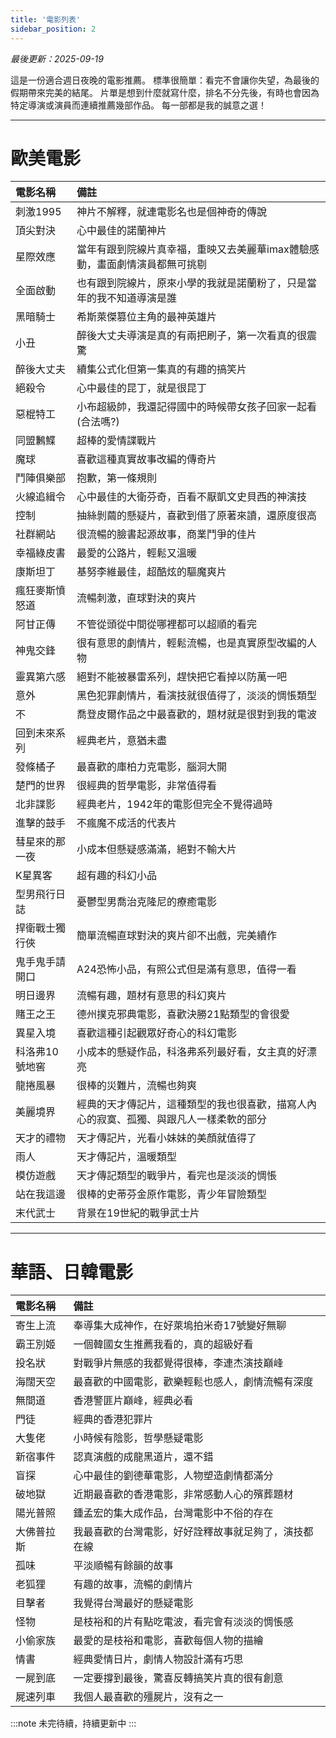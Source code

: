 ```yaml
---
title: '電影列表'
sidebar_position: 2
---
```

*最後更新：2025-09-19*

這是一份適合週日夜晚的電影推薦。
標準很簡單：看完不會讓你失望，為最後的假期帶來完美的結尾。
片單是想到什麼就寫什麼，排名不分先後，有時也會因為特定導演或演員而連續推薦幾部作品。
每一部都是我的誠意之選！

---

# 歐美電影

| 電影名稱     | 備註                                         |
|:---------|:-------------------------------------------|
| 刺激1995   | 神片不解釋，就連電影名也是個神奇的傳說                        |
| 頂尖對決     | 心中最佳的諾蘭神片                                  |
| 星際效應     | 當年有跟到院線片真幸福，重映又去美麗華imax體驗感動，畫面劇情演員都無可挑剔    |
| 全面啟動     | 也有跟到院線片，原來小學的我就是諾蘭粉了，只是當年的我不知道導演是誰         |
| 黑暗騎士     | 希斯萊傑篡位主角的最神英雄片                             |
| 小丑       | 醉後大丈夫導演是真的有兩把刷子，第一次看真的很震驚                  |
| 醉後大丈夫    | 續集公式化但第一集真的有趣的搞笑片                          |
| 絕殺令      | 心中最佳的昆丁，就是很昆丁                              |
| 惡棍特工     | 小布超級帥，我還記得國中的時候帶女孩子回家一起看(合法嗎?)             |
| 同盟鶼鰈     | 超棒的愛情諜戰片                                   |
| 魔球       | 喜歡這種真實故事改編的傳奇片                             |
| 鬥陣俱樂部    | 抱歉，第一條規則                                   |
| 火線追緝令    | 心中最佳的大衛芬奇，百看不厭凱文史貝西的神演技                    |
| 控制       | 抽絲剝繭的懸疑片，喜歡到借了原著來讀，還原度很高                   |
| 社群網站     | 很流暢的臉書起源故事，商業鬥爭的佳片                         |
| 幸福綠皮書    | 最愛的公路片，輕鬆又溫暖                               |
| 康斯坦丁     | 基努李維最佳，超酷炫的驅魔爽片                            |
| 瘋狂麥斯憤怒道  | 流暢刺激，直球對決的爽片                               |
| 阿甘正傳     | 不管從頭從中間從哪裡都可以超順的看完                         |
| 神鬼交鋒     | 很有意思的劇情片，輕鬆流暢，也是真實原型改編的人物                  |
| 靈異第六感    | 絕對不能被暴雷系列，趕快把它看掉以防萬一吧                      |
| 意外       | 黑色犯罪劇情片，看演技就很值得了，淡淡的惆悵類型                   |
| 不        | 喬登皮爾作品之中最喜歡的，題材就是很對到我的電波                   |
| 回到未來系列   | 經典老片，意猶未盡                                  |
| 發條橘子     | 最喜歡的庫柏力克電影，腦洞大開                            |
| 楚門的世界    | 很經典的哲學電影，非常值得看                             |
| 北非諜影     | 經典老片，1942年的電影但完全不覺得過時                      |
| 進擊的鼓手    | 不瘋魔不成活的代表片                                 |
| 彗星來的那一夜  | 小成本但懸疑感滿滿，絕對不輸大片                           |
| K星異客     | 超有趣的科幻小品                                   |
| 型男飛行日誌   | 憂鬱型男喬治克隆尼的療癒電影                             |
| 捍衛戰士獨行俠  | 簡單流暢直球對決的爽片卻不出戲，完美續作                       |
| 鬼手鬼手請開口  | A24恐怖小品，有照公式但是滿有意思，值得一看                    |
| 明日邊界     | 流暢有趣，題材有意思的科幻爽片                            |
| 賭王之王     | 德州撲克邪典電影，喜歡決勝21點類型的會很愛                     |
| 異星入境     | 喜歡這種引起觀眾好奇心的科幻電影                           |
| 科洛弗10號地窖 | 小成本的懸疑作品，科洛弗系列最好看，女主真的好漂亮                  |
| 龍捲風暴     | 很棒的災難片，流暢也夠爽                               |
| 美麗境界     | 經典的天才傳記片，這種類型的我也很喜歡，描寫人內心的寂寞、孤獨、與跟凡人一樣柔軟的部分 |
| 天才的禮物    | 天才傳記片，光看小妹妹的美顏就值得了                         |
| 雨人       | 天才傳記片，溫暖類型                                 |
| 模仿遊戲     | 天才傳記類型的戰爭片，看完也是淡淡的惆悵                       |
| 站在我這邊    | 很棒的史蒂芬金原作電影，青少年冒險類型                        |
| 末代武士     | 背景在19世紀的戰爭武士片                              |

---
# 華語、日韓電影

| 電影名稱  | 備註                         |
|:------|:---------------------------|
| 寄生上流  | 奉導集大成神作，在好萊塢拍米奇17號變好無聊     |
| 霸王別姬  | 一個韓國女生推薦我看的，真的超級好看         |
| 投名狀   | 對戰爭片無感的我都覺得很棒，李連杰演技巔峰      |
| 海闊天空  | 最喜歡的中國電影，歡樂輕鬆也感人，劇情流暢有深度   |
| 無間道   | 香港警匪片巔峰，經典必看               |
| 門徒    | 經典的香港犯罪片                   |
| 大隻佬   | 小時候有陰影，哲學懸疑電影              |
| 新宿事件  | 認真演戲的成龍黑道片，還不錯             |
| 盲探    | 心中最佳的劉德華電影，人物塑造劇情都滿分       |
| 破地獄   | 近期最喜歡的香港電影，非常感動人心的殯葬題材     |
| 陽光普照  | 鍾孟宏的集大成作品，台灣電影中不俗的存在       |
| 大佛普拉斯 | 我最喜歡的台灣電影，好好詮釋故事就足夠了，演技都在線 |
| 孤味    | 平淡順暢有餘韻的故事                 |
| 老狐狸   | 有趣的故事，流暢的劇情片               |
| 目擊者   | 我覺得台灣最好的懸疑電影               |
| 怪物    | 是枝裕和的片有點吃電波，看完會有淡淡的惆悵感     |
| 小偷家族  | 最愛的是枝裕和電影，喜歡每個人物的描繪        |
| 情書    | 經典愛情日片，劇情人物設計滿有巧思          |
| 一屍到底  | 一定要撐到最後，驚喜反轉搞笑片真的很有創意      |
| 屍速列車  | 我個人最喜歡的殭屍片，沒有之一            |

:::note
未完待續，持續更新中
:::
